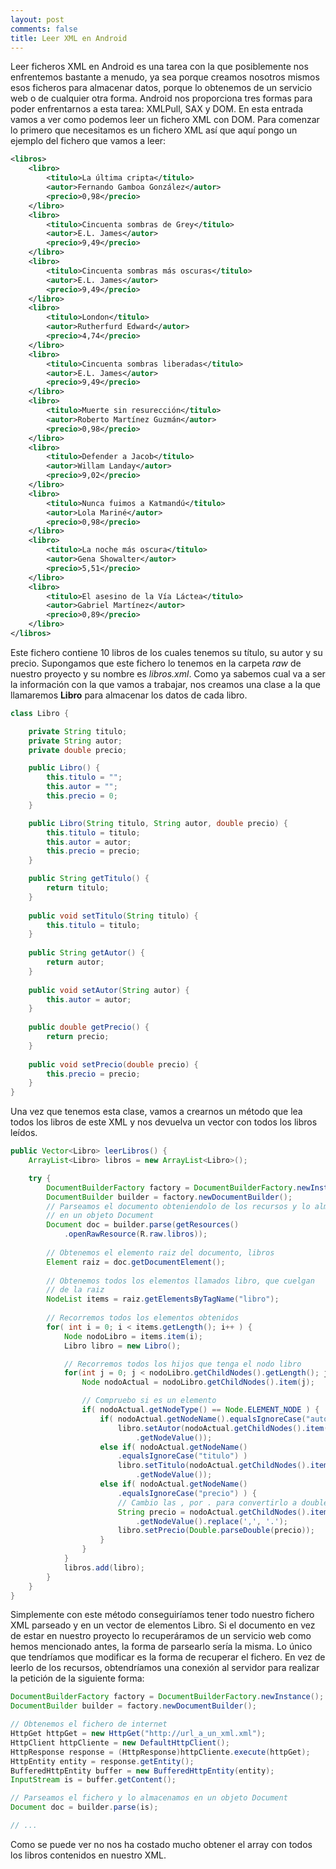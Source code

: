 ```yaml
---
layout: post
comments: false
title: Leer XML en Android
---
```


Leer ficheros XML en Android es una tarea con la que posiblemente nos enfrentemos bastante a menudo, ya sea porque creamos nosotros mismos esos ficheros para almacenar datos, porque lo obtenemos de un servicio web o de cualquier otra forma. Android nos proporciona tres formas para poder enfrentarnos a esta tarea: XMLPull, SAX y DOM. En esta entrada vamos a ver como podemos leer un fichero XML con DOM. Para comenzar lo primero que necesitamos es un fichero XML así que aquí pongo un ejemplo del fichero que vamos a leer:

``` xml
<libros>
    <libro>
        <titulo>La última cripta</titulo>
        <autor>Fernando Gamboa González</autor>
        <precio>0,98</precio>
    </libro>
    <libro>
        <titulo>Cincuenta sombras de Grey</titulo>
        <autor>E.L. James</autor>
        <precio>9,49</precio>
    </libro>
    <libro>
        <titulo>Cincuenta sombras más oscuras</titulo>
        <autor>E.L. James</autor>
        <precio>9,49</precio>
    </libro>
    <libro>
        <titulo>London</titulo>
        <autor>Rutherfurd Edward</autor>
        <precio>4,74</precio>
    </libro>
    <libro>
        <titulo>Cincuenta sombras liberadas</titulo>
        <autor>E.L. James</autor>
        <precio>9,49</precio>
    </libro>
    <libro>
        <titulo>Muerte sin resurección</titulo>
        <autor>Roberto Martínez Guzmán</autor>
        <precio>0,98</precio>
    </libro>
    <libro>
        <titulo>Defender a Jacob</titulo>
        <autor>Willam Landay</autor>
        <precio>9,02</precio>
    </libro>
    <libro>
        <titulo>Nunca fuimos a Katmandú</titulo>
        <autor>Lola Mariné</autor>
        <precio>0,98</precio>
    </libro>
    <libro>
        <titulo>La noche más oscura</titulo>
        <autor>Gena Showalter</autor>
        <precio>5,51</precio>
    </libro>
    <libro>
        <titulo>El asesino de la Vía Láctea</titulo>
        <autor>Gabriel Martínez</autor>
        <precio>0,89</precio>
    </libro>
</libros>
```

Este fichero contiene 10 libros de los cuales tenemos su título, su autor y su precio. Supongamos que este fichero lo tenemos en la carpeta *raw* de nuestro proyecto y su nombre es *libros.xml*. Como ya sabemos cual va a ser la información con la que vamos a trabajar, nos creamos una clase a la que llamaremos **Libro** para almacenar los datos de cada libro.

<!--more-->
   
``` java
class Libro {

    private String titulo;
    private String autor;
    private double precio;

    public Libro() {
        this.titulo = "";
        this.autor = "";
        this.precio = 0;
    }

    public Libro(String titulo, String autor, double precio) {
        this.titulo = titulo;
        this.autor = autor;
        this.precio = precio;
    }

    public String getTitulo() {
        return titulo;
    }
    
    public void setTitulo(String titulo) {
        this.titulo = titulo;
    }
    
    public String getAutor() {
        return autor;
    }
    
    public void setAutor(String autor) {
        this.autor = autor;
    }
    
    public double getPrecio() {
        return precio;
    }
    
    public void setPrecio(double precio) {
        this.precio = precio;
    }
}
```

Una vez que tenemos esta clase, vamos a crearnos un método que lea todos los libros de este XML y nos devuelva un vector con todos los libros leídos.

``` java
public Vector<Libro> leerLibros() {
    ArrayList<Libro> libros = new ArrayList<Libro>();

    try {
        DocumentBuilderFactory factory = DocumentBuilderFactory.newInstance();
        DocumentBuilder builder = factory.newDocumentBuilder();
        // Parseamos el documento obteniendolo de los recursos y lo almacenamos 
        // en un objeto Document
        Document doc = builder.parse(getResources()
            .openRawResource(R.raw.libros));
    
        // Obtenemos el elemento raiz del documento, libros 
        Element raiz = doc.getDocumentElement();
    
        // Obtenemos todos los elementos llamados libro, que cuelgan 
        // de la raiz
        NodeList items = raiz.getElementsByTagName("libro");
    
        // Recorremos todos los elementos obtenidos
        for( int i = 0; i < items.getLength(); i++ ) {
            Node nodoLibro = items.item(i);
            Libro libro = new Libro();

            // Recorremos todos los hijos que tenga el nodo libro
            for(int j = 0; j < nodoLibro.getChildNodes().getLength(); j++ ) {
                Node nodoActual = nodoLibro.getChildNodes().item(j);

                // Compruebo si es un elemento
                if( nodoActual.getNodeType() == Node.ELEMENT_NODE ) {
                    if( nodoActual.getNodeName().equalsIgnoreCase("autor") )
                        libro.setAutor(nodoActual.getChildNodes().item(0)
                            .getNodeValue());
                    else if( nodoActual.getNodeName()
                        .equalsIgnoreCase("titulo") )
                        libro.setTitulo(nodoActual.getChildNodes().item(0)
                            .getNodeValue());
                    else if( nodoActual.getNodeName()
                        .equalsIgnoreCase("precio") ) {
                        // Cambio las , por . para convertirlo a double
                        String precio = nodoActual.getChildNodes().item(0)
                            .getNodeValue().replace(',', '.');
                        libro.setPrecio(Double.parseDouble(precio));
                    }
                }
            }
            libros.add(libro);
        }
    }
}
```

Simplemente con este método conseguiríamos tener todo nuestro fichero XML parseado y en un vector de elementos Libro. Si el documento en vez de estar en nuestro proyecto lo recuperáramos de un servicio web como hemos mencionado antes, la forma de parsearlo sería la misma. Lo único que tendríamos que modificar es la forma de recuperar el fichero. En vez de leerlo de los recursos, obtendríamos una conexión al servidor para realizar la petición de la siguiente forma:

``` java
DocumentBuilderFactory factory = DocumentBuilderFactory.newInstance();
DocumentBuilder builder = factory.newDocumentBuilder();

// Obtenemos el fichero de internet
HttpGet httpGet = new HttpGet("http://url_a_un_xml.xml");
HttpClient httpCliente = new DefaultHttpClient();
HttpResponse response = (HttpResponse)httpCliente.execute(httpGet);
HttpEntity entity = response.getEntity();
BufferedHttpEntity buffer = new BufferedHttpEntity(entity);
InputStream is = buffer.getContent();

// Parseamos el fichero y lo almacenamos en un objeto Document
Document doc = builder.parse(is);

// ...
```

Como se puede ver no nos ha costado mucho obtener el array con todos los libros contenidos en nuestro XML.